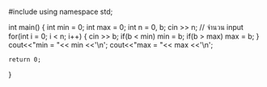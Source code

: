 #include <iostream>
using namespace std;

int main()
{
    int min = 0;
    int max = 0;
    int n = 0, b;
    cin >> n;	// จำนวน input
    for(int i = 0; i < n; i++) {
        cin >> b;
        if(b < min) min = b;
        if(b > max) max = b;
    }
    cout<<"min = "<< min <<'\n';
    cout<<"max = "<< max <<'\n';

    return 0;
}